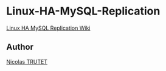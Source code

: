 # Linux-HA-MySQL-Replication

<a href="https://github.com/NicolasTrutet/Linux-HA-MySQL-Replication/wiki">Linux HA MySQL Replication Wiki</a>


## Author

<a href="">Nicolas TRUTET</a>
